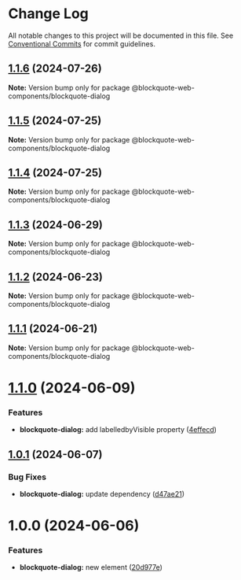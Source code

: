 # Change Log

All notable changes to this project will be documented in this file.
See [Conventional Commits](https://conventionalcommits.org) for commit guidelines.

## [1.1.6](https://github.com/oscarmarina/blockquote-web-components/compare/@blockquote-web-components/blockquote-dialog@1.1.5...@blockquote-web-components/blockquote-dialog@1.1.6) (2024-07-26)

**Note:** Version bump only for package @blockquote-web-components/blockquote-dialog





## [1.1.5](https://github.com/oscarmarina/blockquote-web-components/compare/@blockquote-web-components/blockquote-dialog@1.1.4...@blockquote-web-components/blockquote-dialog@1.1.5) (2024-07-25)

**Note:** Version bump only for package @blockquote-web-components/blockquote-dialog





## [1.1.4](https://github.com/oscarmarina/blockquote-web-components/compare/@blockquote-web-components/blockquote-dialog@1.1.3...@blockquote-web-components/blockquote-dialog@1.1.4) (2024-07-25)

**Note:** Version bump only for package @blockquote-web-components/blockquote-dialog





## [1.1.3](https://github.com/oscarmarina/blockquote-web-components/compare/@blockquote-web-components/blockquote-dialog@1.1.2...@blockquote-web-components/blockquote-dialog@1.1.3) (2024-06-29)

**Note:** Version bump only for package @blockquote-web-components/blockquote-dialog





## [1.1.2](https://github.com/oscarmarina/blockquote-web-components/compare/@blockquote-web-components/blockquote-dialog@1.1.1...@blockquote-web-components/blockquote-dialog@1.1.2) (2024-06-23)

**Note:** Version bump only for package @blockquote-web-components/blockquote-dialog





## [1.1.1](https://github.com/oscarmarina/blockquote-web-components/compare/@blockquote-web-components/blockquote-dialog@1.1.0...@blockquote-web-components/blockquote-dialog@1.1.1) (2024-06-21)

**Note:** Version bump only for package @blockquote-web-components/blockquote-dialog





# [1.1.0](https://github.com/oscarmarina/blockquote-web-components/compare/@blockquote-web-components/blockquote-dialog@1.0.1...@blockquote-web-components/blockquote-dialog@1.1.0) (2024-06-09)

### Features

- **blockquote-dialog:** add labelledbyVisible property ([4effecd](https://github.com/oscarmarina/blockquote-web-components/commit/4effecd9ef68badca14504f935e11b9f25865534))

## [1.0.1](https://github.com/oscarmarina/blockquote-web-components/compare/@blockquote-web-components/blockquote-dialog@1.0.0...@blockquote-web-components/blockquote-dialog@1.0.1) (2024-06-07)

### Bug Fixes

- **blockquote-dialog:** update dependency ([d47ae21](https://github.com/oscarmarina/blockquote-web-components/commit/d47ae21abf13566a73fda7fd14fd09742d0d3eb9))

# 1.0.0 (2024-06-06)

### Features

- **blockquote-dialog:** new element ([20d977e](https://github.com/oscarmarina/blockquote-web-components/commit/20d977ef4132df1f0074cee09ebb12b4b0e6e670))
